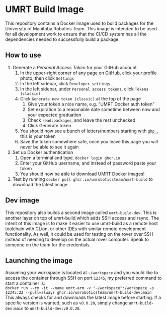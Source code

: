 # UMRT Build Image

This repository contains a Docker image used to build packages for the University of Manitoba Robotics Team.
This image is intended to be used for all development work to ensure that the CI/CD system has all the dependencies needed to successfully build a package.

## How to use 

1. Generate a *Personal Access Token* for your GitHub account
   1. In the upper-right corner of any page on GitHub, click your profile photo, then click `Settings`
   2. In the left sidebar, click `Developer settings`
   3. In the left sidebar, under `Personal access tokens`, click `Tokens (classic)`
   4. Click `Generate new token (classic)` at the top of the page
      1. Give your token a nice name, e.g. "UMRT Docker auth token"
      2. Set expiration to a reasonable date sometime between now and your expected graduation
      3. Check `read:packages`, and leave the rest unchecked
      4. Click Generate token
   5. You should now see a bunch of letters/numbers starting with `ghp_`, this is your token
   6. Save the token somewhere safe, once you leave this page you will never be able to see it again
2. Set up Docker authentication 
   1. Open a terminal and type, `docker login ghcr.io`
   2. Enter your GitHub username, and instead of password paste your token
   3. You should now be able to download UMRT Docker images!
3. Test by running `docker pull ghcr.io/umroboticsteam/umrt-build` to download the latest image

## Dev image

This repository also builds a second image called `umrt-build-dev`.
This is another layer on top of umrt-build which adds SSH access and rsync.
The intent of this image is to make it easier to use umrt-build as a remote host toolchain with CLion, or other IDEs with similar remote development functionality.
As well, it could be used for testing on the rover over SSH instead of needing to develop on the actual rover computer.
Speak to someone on the team for the credentials.

## Launching the image

Assuming your workspace is located at `~/workspace` and you would like to access the container through SSH on port `12345`, my preferred command to start a container is:  
`docker run --rm -it --name umrt-arm -v "~/workspace":/workspace -p 12345:22 --pull=always ghcr.io/umroboticsteam/umrt-build-dev:main`  
This always checks for and downloads the latest image before starting.
If a specific version is wanted, such as `v0.0.20`, simply change `umrt-build-dev:main` to `umrt-build-dev:v0.0.20`.
